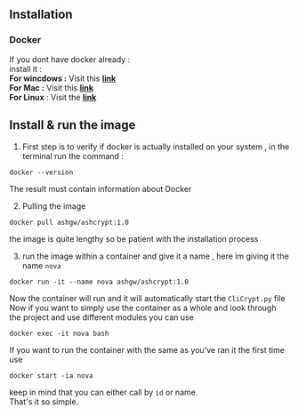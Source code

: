 ## Installation ## 
### Docker ###
If you dont have docker already : 
<br>install it : 
<br>
**For wincdows :**
Visit this **[link](https://docs.docker.com/desktop/install/windows-install/)** 
<br>
**For Mac :** 
Visit this **[link](https://docs.docker.com/desktop/install/mac-install/)** 
<br>
**For Linux** : Visit the **[link](https://docs.docker.com/engine/install/)**

## Install & run the image ##
1) First step is to verify if docker is actually installed on your system , in the terminal run the command : 
```shell
docker --version
```
The result must contain information about Docker

2) Pulling the image
```shell
docker pull ashgw/ashcrypt:1.0
```
the image is quite lengthy so be patient with the installation process

3) run the image within a container and give it a name , here im giving it the name `nova`
```shell
docker run -it --name nova ashgw/ashcrypt:1.0
```
Now the container will run and it will automatically start the `CliCrypt.py` file 
<br>
Now if you want to simply use the container as a whole and look through the project and use different modules you can use 
```
docker exec -it nova bash
```
If you want to run the container with the same as you've ran it the first time use 
```
docker start -ia nova 
```
keep in  mind that you can either call by `id` or name.
<br>That's it so simple.
